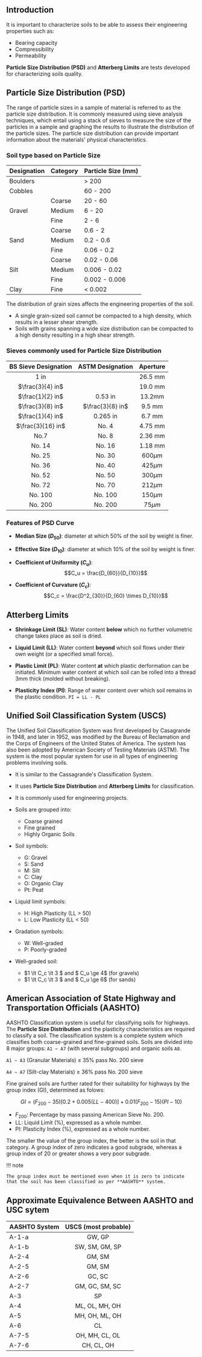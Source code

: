 ## Introduction

It is important to characterize soils to be able to assess their engineering properties such as:

- Bearing capacity
- Compressibility
- Permeability

**Particle Size Distribution (PSD)** and **Atterberg Limits** are tests developed for characterizing soils quality.

## Particle Size Distribution (PSD)

The range of particle sizes in a sample of material is referred to as the particle size distribution. It is commonly measured using sieve analysis techniques, which entail using a stack of sieves to measure the size of the particles in a sample and graphing the results to illustrate the distribution of the particle sizes. The particle size distribution can provide important information about the materials' physical characteristics.

### Soil type based on Particle Size

<table>
    <thead>
        <tr>
            <th>Designation</th>
            <th>Category</th>
            <th>Particle Size (mm)</th>
        </tr>
    </thead>
    <tbody>
        <tr>
            <td>Boulders</td>
            <td></td>
            <td>> 200</td>
        </tr>
        <tr>
            <td>Cobbles</td>
            <td></td>
            <td>60 - 200</td>
        </tr>
        <tr>
            <td rowspan="3">Gravel</td>
            <td>Coarse</td>
            <td>20 - 60</td>
        </tr>
        <tr>
            <td>Medium</td>
            <td>6 - 20</td>
        </tr>
        <tr>
            <td>Fine</td>
            <td>2 - 6</td>
        </tr>
        <tr>
            <td rowspan="3">Sand</td>
            <td>Coarse</td>
            <td>0.6 - 2</td>
        </tr>
        <tr>
            <td>Medium</td>
            <td>0.2 - 0.6</td>
        </tr>
        <tr>
            <td>Fine</td>
            <td>0.06 - 0.2</td>
        </tr>
        <tr>
            <td rowspan="3">Silt</td>
            <td>Coarse</td>
            <td>0.02 - 0.06</td>
        </tr>
        <tr>
            <td>Medium</td>
            <td>0.006 - 0.02</td>
        </tr>
        <tr>
            <td>Fine</td>
            <td>0.002 - 0.006</td>
        </tr>
        <tr>
            <td>Clay</td>
            <td>Fine</td>
            <td>< 0.002</td>
        <tr>
    </tbody>
</table>

The distribution of grain sizes affects the engineering properties of the soil.

- A single grain-sized soil cannot be compacted to a high density, which results in a lesser shear strength.
- Soils with grains spanning a wide size distribution can be compacted to a high density resulting in a high shear strength.

### Sieves commonly used for Particle Size Distribution

| BS Sieve Designation | ASTM Designation |  Aperture   |
| :------------------: | :--------------: | :---------: |
|         1 in         |                  |   26.5 mm   |
|   $\frac{3}{4} in$   |                  |   19.0 mm   |
|   $\frac{1}{2} in$   |     0.53 in      |   13.2mm    |
|   $\frac{3}{8} in$   | $\frac{3}{8} in$ |   9.5 mm    |
|   $\frac{1}{4} in$   |     0.265 in     |   6.7 mm    |
|  $\frac{3}{16} in$   |      No. 4       |   4.75 mm   |
|         No.7         |      No. 8       |   2.36 mm   |
|        No. 14        |      No. 16      |   1.18 mm   |
|        No. 25        |      No. 30      | $600 \mu m$ |
|        No. 36        |      No. 40      | $425 \mu m$ |
|        No. 52        |      No. 50      | $300 \mu m$ |
|        No. 72        |      No. 70      | $212 \mu m$ |
|       No. 100        |     No. 100      | $150 \mu m$ |
|       No. 200        |     No. 200      | $75 \mu m$  |

### Features of PSD Curve

- **Median Size $(D_{50})$**: diameter at which 50% of the soil by weight is finer.
- **Effective Size $(D_{10})$**: diameter at which 10% of the soil by weight is finer.
- **Coefficient of Uniformity $(C_u)$**:
  $$C_u = \frac{D_{60}}{D_{10}}$$

- **Coefficient of Curvature $(C_c)$**:
  $$C_c = \frac{D^2_{30}}{D_{60} \times D_{10}}$$

## Atterberg Limits

- **Shrinkage Limit (SL)**: Water content **below** which no further volumetric change takes place as soil is dried.

- **Liquid Limit (LL)**: Water content **beyond** which soil flows under their own weight (or a specified small force).

- **Plastic Limit (PL)**: Water content **at** which plastic derformation can be initiated. Minimum water content at which soil can be rolled into a thread 3mm thick (molded without breaking).

- **Plasticity Index (PI)**: Range of water content over which soil remains in the plastic condition. `PI = LL - PL`

## Unified Soil Classification System (USCS)

The Unified Soil Classification System was first developed by Casagrande in 1948, and later in 1952, was modified by the Bureau of Reclamation and the Corps of Engineers of the United States of America. The system has also been adopted by American Society of Testing Materials (ASTM). The system is the most popular system for use in all types of engineering problems involving soils.

- It is similar to the Cassagrande's Classification System.
- It uses **Particle Size Distribution** and **Atterberg Limits** for classification.
- It is commonly used for engineering projects.
- Soils are grouped into:

  - Coarse grained
  - Fine grained
  - Highly Organic Soils

- Soil symbols:

  - G: Gravel
  - S: Sand
  - M: Silt
  - C: Clay
  - O: Organic Clay
  - Pt: Peat

- Liquid limit symbols:

  - H: High Plasticity (LL > 50)
  - L: Low Plasticity (LL < 50)

- Gradation symbols:

  - W: Well-graded
  - P: Poorly-graded

- Well-graded soil:
  - $1 \lt C_c \lt 3 $ and $ C_u \ge 4$ (for gravels)
  - $1 \lt C_c \lt 3 $ and $ C_u \ge 6$ (for sands)

## American Association of State Highway and Transportation Officials (AASHTO)

AASHTO Classification system is useful for classifying soils for highways. The **Particle Size Distribution** and the plasticity characteristics are required to classify a soil. The classification system is a complete system which classifies both coarse-grained and fine-grained soils. Soils are divided into 8 major groups: `A1 ~ A7` (with several subgroups) and organic soils `A8`.

`A1 ~ A3` (Granular Materials) $\le$ 35% pass No. 200 sieve

`A4 ~ A7` (Silt-clay Materials) $\ge$ 36% pass No. 200 sieve

Fine grained soils are further rated for their suitability for highways by the group index (GI), determined as folows:

$$GI = (F_{200} - 35)[0.2 + 0.005(LL - 400)] + 0.01(F_{200} -15)(PI - 10)$$

- $F_{200}$: Percentage by mass passing American Sieve No. 200.
- LL: Liquid Limit (%), expressed as a whole number.
- PI: Plasticity Index (%), expressed as a whole number.

The smaller the value of the group index, the better is the soil in that category. A group index of zero indicates a good subgrade, whereas a group index of 20 or greater shows a very poor subgrade.

!!! note

    The group index must be mentioned even when it is zero to indicate that the soil has been classified as per **AASHTO** system.

## Approximate Equivalence Between AASHTO and USC sytem

| AASHTO System | USCS (most probable) |
| ------------- | :------------------: |
| A-1-a         |        GW, GP        |
| A-1-b         |    SW, SM, GM, SP    |
| A-2-4         |        GM, SM        |
| A-2-5         |        GM, SM        |
| A-2-6         |        GC, SC        |
| A-2-7         |    GM, GC, SM, SC    |
| A-3           |          SP          |
| A-4           |    ML, OL, MH, OH    |
| A-5           |    MH, OH, ML, OH    |
| A-6           |          CL          |
| A-7-5         |    OH, MH, CL, OL    |
| A-7-6         |      CH, CL, OH      |
